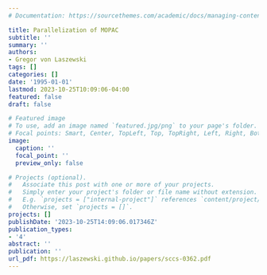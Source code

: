 ```yaml
---
# Documentation: https://sourcethemes.com/academic/docs/managing-content/

title: Parallelization of MOPAC
subtitle: ''
summary: ''
authors:
- Gregor von Laszewski
tags: []
categories: []
date: '1995-01-01'
lastmod: 2023-10-25T10:09:06-04:00
featured: false
draft: false

# Featured image
# To use, add an image named `featured.jpg/png` to your page's folder.
# Focal points: Smart, Center, TopLeft, Top, TopRight, Left, Right, BottomLeft, Bottom, BottomRight.
image:
  caption: ''
  focal_point: ''
  preview_only: false

# Projects (optional).
#   Associate this post with one or more of your projects.
#   Simply enter your project's folder or file name without extension.
#   E.g. `projects = ["internal-project"]` references `content/project/deep-learning/index.md`.
#   Otherwise, set `projects = []`.
projects: []
publishDate: '2023-10-25T14:09:06.017346Z'
publication_types:
- '4'
abstract: ''
publication: ''
url_pdf: https://laszewski.github.io/papers/sccs-0362.pdf
---
```

